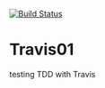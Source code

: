 [![Build Status](https://travis-ci.com/scrum26challenge/Travis01.svg?branch=master)](https://travis-ci.com/scrum26challenge/Travis01)

# Travis01
testing TDD with Travis
